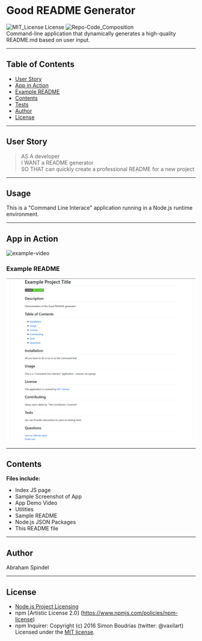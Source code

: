 # Good README Generator
  ![MIT_License License](https://img.shields.io/badge/License-MIT_License-brightgreen)
  ![Repo-Code_Composition](https://img.shields.io/github/languages/top/abraspin/good-README-generator)  
Command-line application that dynamically generates a high-quality README.md based on user input.


---

  ## Table of Contents
  
  * [User Story](#User-Story)
  * [App in Action](#App-in-Action)
  * [Example README](#Example-README)
  * [Contents](#Contents)
  * [Tests](#tests)
  * [Author](#Author)
  * [License](#License)
  
---

## User Story
>AS A developer  
>I WANT a README generator  
>SO THAT can quickly create a professional README for a new project  

---


## Usage 
  
This is a "Command Line Interace" application running in a Node.js runtime environment.

---

## App in Action
![example-video](https://abraspin.github.io/good-README-generator/app-demo.gif)

### Example README
![Screenshot of deployed app](./app-screenshot.png)


---

## Contents
**Files include:**
* Index JS page
* Sample Screenshot of App 
* App Demo Video
* Utilities
* Sample README
* Node.js JSON Packages
* This README file

---

## Author
Abraham Spindel  

---

## License
* [Node.js Project Licensing](https://raw.githubusercontent.com/nodejs/node/master/LICENSE) 
* npm [Artistic License 2.0] (https://www.npmjs.com/policies/npm-license)
* npm Inquirer: Copyright (c) 2016 Simon Boudrias (twitter: @vaxilart) Licensed under the [MIT license](https://choosealicense.com/licenses/mit/).




